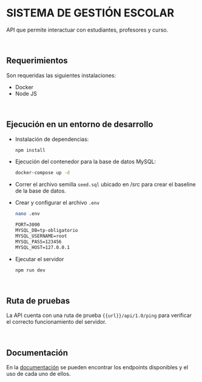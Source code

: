 # SISTEMA DE GESTIÓN ESCOLAR
API que permite interactuar con estudiantes, profesores y curso.

<br>

## Requerimientos
Son requeridas las siguientes instalaciones:
- Docker
- Node JS

<br>

## Ejecución en un entorno de desarrollo

- Instalación de dependencias:
  ```bash
  npm install
  ```
  
- Ejecución del contenedor para la base de datos MySQL:
  ```bash
  docker-compose up -d
  ```

- Correr el archivo semilla `seed.sql` ubicado en /src para crear el baseline de la base de datos.

- Crear y configurar el archivo `.env`
  ```bash
  nano .env
  ```
 
  ```txt
  PORT=3000
  MYSQL_DB=tp-obligatorio
  MYSQL_USERNAME=root
  MYSQL_PASS=123456
  MYSQL_HOST=127.0.0.1
  ```
 
 - Ejecutar el servidor
   ```bash
   npm run dev
   ```
<br>

## Ruta de pruebas
La API cuenta con una ruta de prueba `{{url}}/api/1.0/ping` para verificar el correcto funcionamiento del servidor.

<br>

## Documentación
En la [documentación](https://documenter.getpostman.com/view/13033821/2s93m8zfoU) se pueden encontrar los endpoints disponibles y el uso de cada uno de ellos.
